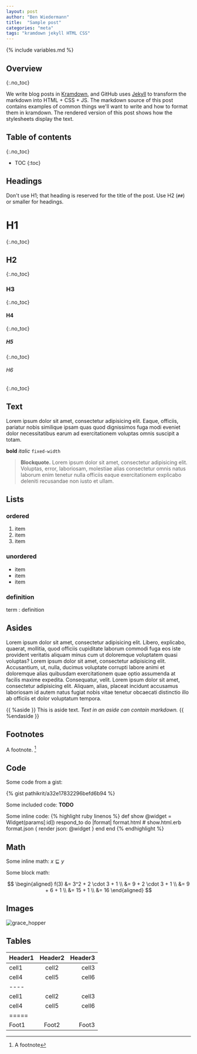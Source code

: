 ```yaml
---
layout: post
author: "Ben Wiedermann"
title:  "Sample post"
categories: "meta"
tags: "kramdown jekyll HTML CSS"
---
```


<!-- Includes -->
{% include variables.md %}

<!-- Links -->
[Kramdown]: http://kramdown.gettalong.org/quickref.html
[Jekyll]: http://jekyllrb.com/docs/home/

## Overview
{:.no_toc}

We write blog posts in [Kramdown], and GitHub uses [Jekyll] to transform the
markdown into HTML + CSS + JS. 
The markdown source of this post contains examples of common things  we'll want
to write and how to format them in kramdown. The rendered version of this post
shows how the stylesheets display the text.

## Table of contents
{:.no_toc}

* TOC
{:toc}

## Headings
Don't use H1; that heading is reserved for the title of the post. Use H2 (`##`) 
or smaller for headings.

# H1
{:.no_toc}

## H2
{:.no_toc}

### H3
{:.no_toc}

#### H4
{:.no_toc}

##### H5
{:.no_toc}

###### H6
{:.no_toc}

## Text

Lorem ipsum dolor sit amet, consectetur adipisicing elit. Eaque, officiis,
pariatur nobis similique ipsam quas quod dignissimos fuga modi eveniet dolor
necessitatibus earum ad exercitationem voluptas omnis suscipit a totam.

**bold** *italic* `fixed-width` 

> **Blockquote.** Lorem ipsum dolor sit amet, consectetur adipisicing elit.
> Voluptas, error, laboriosam, molestiae alias consectetur omnis natus laborum
> enim tenetur nulla officiis eaque exercitationem explicabo deleniti recusandae
> non iusto et ullam.

## Lists

### ordered

   1. item
   1. item
   1. item

### unordered

   + item
   + item
   + item

### definition

term
: definition

## Asides
Lorem ipsum dolor sit amet, consectetur adipisicing elit. Libero, explicabo, quaerat, mollitia, quod officiis cupiditate laborum commodi fuga eos iste provident veritatis aliquam minus cum ut doloremque voluptatem quasi voluptas?
Lorem ipsum dolor sit amet, consectetur adipisicing elit. Accusantium, ut, nulla, ducimus voluptate corrupti labore animi et doloremque alias quibusdam exercitationem quae optio assumenda at facilis maxime expedita. Consequatur, velit.
Lorem ipsum dolor sit amet, consectetur adipisicing elit. Aliquam, alias, placeat incidunt accusamus laboriosam id autem natus fugiat nobis vitae tenetur obcaecati distinctio illo ab officiis et dolor voluptatum tempora.

{{ %aside }}
  This is aside text. _Text in an aside can contain markdown._
{{ %endaside }}

## Footnotes
A footnote. [^f1]

[^f1]: A footnote

## Code
Some code from a gist:

{% gist pathikrit/a32e17832296befd6b94 %}

Some included code:
**TODO**

Some inline code:
{% highlight ruby linenos %}
def show
  @widget = Widget(params[:id])
  respond_to do |format|
    format.html # show.html.erb
    format.json { render json: @widget }
  end
end
{% endhighlight %}

## Math
Some inline math: $x \sqsubseteq y$

Some block math:

$$
\begin{aligned}
  f(3) &= 3^2 + 2 \cdot 3 + 1
  \\
  &= 9 + 2 \cdot 3 + 1
  \\
  &= 9 + 6 + 1
  \\
  &= 15 + 1
  \\
  &= 16
\end{aligned}
$$

## Images

![grace_hopper](https://upload.wikimedia.org/wikipedia/commons/3/37/Grace_Hopper_and_UNIVAC.jpg)

## Tables

| Header1 | Header2 | Header3 |
|:--------|:-------:|--------:|
| cell1   | cell2   | cell3   |
| cell4   | cell5   | cell6   |
|----
| cell1   | cell2   | cell3   |
| cell4   | cell5   | cell6   |
|=====
| Foot1   | Foot2   | Foot3

